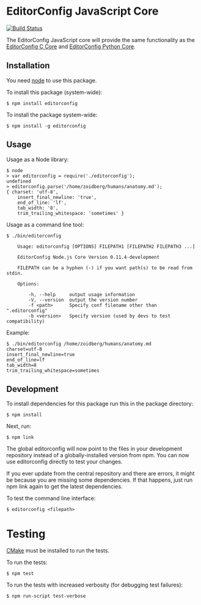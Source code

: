 # EditorConfig JavaScript Core

[![Build Status](https://travis-ci.org/editorconfig/editorconfig-core-js.png?branch=master)](https://travis-ci.org/editorconfig/editorconfig-core-js)

The EditorConfig JavaScript core will provide the same functionality as the
[EditorConfig C Core][] and [EditorConfig Python Core][].


## Installation

You need [node][] to use this package.

To install this package (system-wide):

    $ npm install editorconfig

To install the package system-wide:

    $ npm install -g editorconfig


## Usage

Usage as a Node library:

    $ node
    > var editorconfig = require('./editorconfig');
    undefined
    > editorconfig.parse('/home/zoidberg/humans/anatomy.md');
    { charset: 'utf-8',
        insert_final_newline: 'true',
        end_of_line: 'lf',
        tab_width: '8',
        trim_trailing_whitespace: 'sometimes' }


Usage as a command line tool:

```
$ ./bin/editorconfig

    Usage: editorconfig [OPTIONS] FILEPATH1 [FILEPATH2 FILEPATH3 ...]

    EditorConfig Node.js Core Version 0.11.4-development

    FILEPATH can be a hyphen (-) if you want path(s) to be read from stdin.

    Options:

        -h, --help     output usage information
        -V, --version  output the version number
        -f <path>      Specify conf filename other than ".editorconfig"
        -b <version>   Specify version (used by devs to test compatibility)
```

Example:

    $ ./bin/editorconfig /home/zoidberg/humans/anatomy.md
    charset=utf-8
    insert_final_newline=true
    end_of_line=lf
    tab_width=8
    trim_trailing_whitespace=sometimes


## Development

To install dependencies for this package run this in the package directory:

    $ npm install

Next, run:

    $ npm link

The global editorconfig will now point to the files in your development
repository instead of a globally-installed version from npm. You can now use
editorconfig directly to test your changes.

If you ever update from the central repository and there are errors, it might
be because you are missing some dependencies. If that happens, just run npm
link again to get the latest dependencies.

To test the command line interface:

    $ editorconfig <filepath>


# Testing

[CMake][] must be installed to run the tests.

To run the tests:

    $ npm test

To run the tests with increased verbosity (for debugging test failures):

    $ npm run-script test-verbose

[EditorConfig C Core]: https://github.com/editorconfig/editorconfig-core
[EditorConfig Python Core]: https://github.com/editorconfig/editorconfig-core-py
[node]: http://nodejs.org/
[cmake]: http://www.cmake.org
